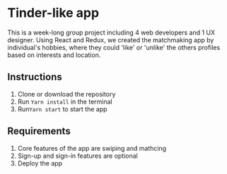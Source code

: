 # Tinder-like app

This is a week-long group project including 4 web developers and 1 UX designer. Using React and Redux, we created the matchmaking app by individual's hobbies, where they could 'like' or 'unlike' the others profiles based on interests and location.

## Instructions
1. Clone or download the repository
1. Run `Yarn install` in the terminal 
1. Run`Yarn start` to start the app 

## Requirements
1. Core features of the app are swiping and mathcing
1. Sign-up and sign-in features are optional
1. Deploy the app
